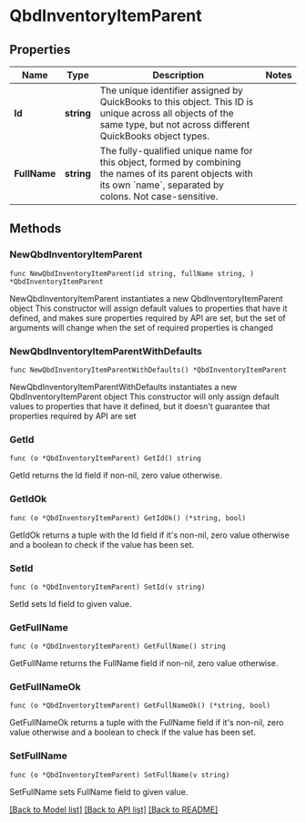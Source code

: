 # QbdInventoryItemParent

## Properties

Name | Type | Description | Notes
------------ | ------------- | ------------- | -------------
**Id** | **string** | The unique identifier assigned by QuickBooks to this object. This ID is unique across all objects of the same type, but not across different QuickBooks object types. | 
**FullName** | **string** | The fully-qualified unique name for this object, formed by combining the names of its parent objects with its own &#x60;name&#x60;, separated by colons. Not case-sensitive. | 

## Methods

### NewQbdInventoryItemParent

`func NewQbdInventoryItemParent(id string, fullName string, ) *QbdInventoryItemParent`

NewQbdInventoryItemParent instantiates a new QbdInventoryItemParent object
This constructor will assign default values to properties that have it defined,
and makes sure properties required by API are set, but the set of arguments
will change when the set of required properties is changed

### NewQbdInventoryItemParentWithDefaults

`func NewQbdInventoryItemParentWithDefaults() *QbdInventoryItemParent`

NewQbdInventoryItemParentWithDefaults instantiates a new QbdInventoryItemParent object
This constructor will only assign default values to properties that have it defined,
but it doesn't guarantee that properties required by API are set

### GetId

`func (o *QbdInventoryItemParent) GetId() string`

GetId returns the Id field if non-nil, zero value otherwise.

### GetIdOk

`func (o *QbdInventoryItemParent) GetIdOk() (*string, bool)`

GetIdOk returns a tuple with the Id field if it's non-nil, zero value otherwise
and a boolean to check if the value has been set.

### SetId

`func (o *QbdInventoryItemParent) SetId(v string)`

SetId sets Id field to given value.


### GetFullName

`func (o *QbdInventoryItemParent) GetFullName() string`

GetFullName returns the FullName field if non-nil, zero value otherwise.

### GetFullNameOk

`func (o *QbdInventoryItemParent) GetFullNameOk() (*string, bool)`

GetFullNameOk returns a tuple with the FullName field if it's non-nil, zero value otherwise
and a boolean to check if the value has been set.

### SetFullName

`func (o *QbdInventoryItemParent) SetFullName(v string)`

SetFullName sets FullName field to given value.



[[Back to Model list]](../README.md#documentation-for-models) [[Back to API list]](../README.md#documentation-for-api-endpoints) [[Back to README]](../README.md)


